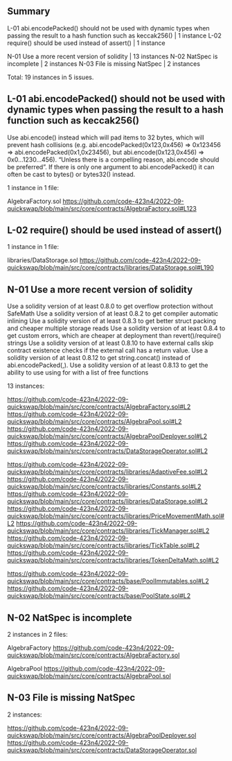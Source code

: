 
## Summary

L-01 abi.encodePacked() should not be used with dynamic types when passing the result to a hash function such as keccak256() | 1 instance
L-02 require() should be used instead of assert() | 1 instance

N-01 Use a more recent version of solidity | 13 instances
N-02 NatSpec is incomplete | 2 instances
N-03 File is missing NatSpec | 2 instances

Total: 19 instances in 5 issues.




## L-01 abi.encodePacked() should not be used with dynamic types when passing the result to a hash function such as keccak256()

Use abi.encode() instead which will pad items to 32 bytes, which will prevent hash collisions 
(e.g. abi.encodePacked(0x123,0x456) => 0x123456 => abi.encodePacked(0x1,0x23456), but abi.encode(0x123,0x456) => 0x0...1230...456). 
“Unless there is a compelling reason, abi.encode should be preferred”. 
If there is only one argument to abi.encodePacked() it can often be cast to bytes() or bytes32() instead.

1 instance in 1 file:

AlgebraFactory.sol
https://github.com/code-423n4/2022-09-quickswap/blob/main/src/core/contracts/AlgebraFactory.sol#L123


## L-02 require() should be used instead of assert()

1 instance in 1 file:

libraries/DataStorage.sol
https://github.com/code-423n4/2022-09-quickswap/blob/main/src/core/contracts/libraries/DataStorage.sol#L190


## N-01 Use a more recent version of solidity

Use a solidity version of at least 0.8.0 to get overflow protection without SafeMath 
Use a solidity version of at least 0.8.2 to get compiler automatic inlining 
Use a solidity version of at least 0.8.3 to get better struct packing and cheaper multiple storage reads 
Use a solidity version of at least 0.8.4 to get custom errors, which are cheaper at deployment than revert()/require() strings 
Use a solidity version of at least 0.8.10 to have external calls skip contract existence checks if the external call has a return value. 
Use a solidity version of at least 0.8.12 to get string.concat() instead of abi.encodePacked(<str>,<str>). 
Use a solidity version of at least 0.8.13 to get the ability to use using for with a list of free functions

13 instances:

https://github.com/code-423n4/2022-09-quickswap/blob/main/src/core/contracts/AlgebraFactory.sol#L2
https://github.com/code-423n4/2022-09-quickswap/blob/main/src/core/contracts/AlgebraPool.sol#L2
https://github.com/code-423n4/2022-09-quickswap/blob/main/src/core/contracts/AlgebraPoolDeployer.sol#L2
https://github.com/code-423n4/2022-09-quickswap/blob/main/src/core/contracts/DataStorageOperator.sol#L2

https://github.com/code-423n4/2022-09-quickswap/blob/main/src/core/contracts/libraries/AdaptiveFee.sol#L2
https://github.com/code-423n4/2022-09-quickswap/blob/main/src/core/contracts/libraries/Constants.sol#L2
https://github.com/code-423n4/2022-09-quickswap/blob/main/src/core/contracts/libraries/DataStorage.sol#L2
https://github.com/code-423n4/2022-09-quickswap/blob/main/src/core/contracts/libraries/PriceMovementMath.sol#L2
https://github.com/code-423n4/2022-09-quickswap/blob/main/src/core/contracts/libraries/TickManager.sol#L2
https://github.com/code-423n4/2022-09-quickswap/blob/main/src/core/contracts/libraries/TickTable.sol#L2
https://github.com/code-423n4/2022-09-quickswap/blob/main/src/core/contracts/libraries/TokenDeltaMath.sol#L2

https://github.com/code-423n4/2022-09-quickswap/blob/main/src/core/contracts/base/PoolImmutables.sol#L2
https://github.com/code-423n4/2022-09-quickswap/blob/main/src/core/contracts/base/PoolState.sol#L2


## N-02 NatSpec is incomplete

2 instances in 2 files:

AlgebraFactory
https://github.com/code-423n4/2022-09-quickswap/blob/main/src/core/contracts/AlgebraFactory.sol 

AlgebraPool
https://github.com/code-423n4/2022-09-quickswap/blob/main/src/core/contracts/AlgebraPool.sol


## N-03 File is missing NatSpec

2 instances:

https://github.com/code-423n4/2022-09-quickswap/blob/main/src/core/contracts/AlgebraPoolDeployer.sol
https://github.com/code-423n4/2022-09-quickswap/blob/main/src/core/contracts/DataStorageOperator.sol

